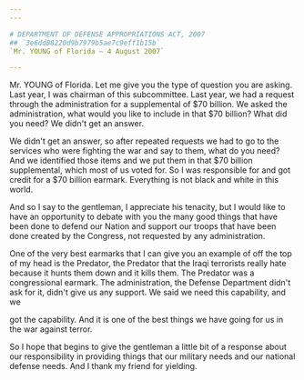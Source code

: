 ```yaml
---
---

# DEPARTMENT OF DEFENSE APPROPRIATIONS ACT, 2007
## `3e6dd88220d9b7979b5ae7c9eff1b15b`
`Mr. YOUNG of Florida — 4 August 2007`

---
```



Mr. YOUNG of Florida. Let me give you the type of question you are 
asking. Last year, I was chairman of this subcommittee. Last year, we 
had a request through the administration for a supplemental of $70 
billion. We asked the administration, what would you like to include in 
that $70 billion? What did you need? We didn't get an answer.

We didn't get an answer, so after repeated requests we had to go to 
the services who were fighting the war and say to them, what do you 
need? And we identified those items and we put them in that $70 billion 
supplemental, which most of us voted for. So I was responsible for and 
got credit for a $70 billion earmark. Everything is not black and white 
in this world.

And so I say to the gentleman, I appreciate his tenacity, but I would 
like to have an opportunity to debate with you the many good things 
that have been done to defend our Nation and support our troops that 
have been done created by the Congress, not requested by any 
administration.

One of the very best earmarks that I can give you an example of off 
the top of my head is the Predator, the Predator that the Iraqi 
terrorists really hate because it hunts them down and it kills them. 
The Predator was a congressional earmark. The administration, the 
Defense Department didn't ask for it, didn't give us any support. We 
said we need this capability, and we


got the capability. And it is one of the best things we have going for 
us in the war against terror.

So I hope that begins to give the gentleman a little bit of a 
response about our responsibility in providing things that our military 
needs and our national defense needs. And I thank my friend for 
yielding.